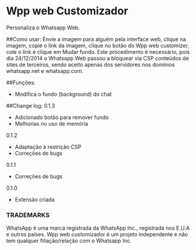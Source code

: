 # Wpp web Customizador
Personaliza o Whatsapp Web.

##Como usar:
Envie a imagem para alguém pela interface web, clique na imagem, copie o link da imagem, clique no botão do Wpp web customizer, cole o link e clique em Mudar fundo.
Este procedimento é necessário, pois dia 24/12/2014 o Whatsapp Web passou a bloquear via CSP conteúdos de sites de terceiros, sendo aceito apenas dos servidores nos domínios whatsapp.net e whatsapp.com.

##Funções:
- Modifica o fundo (background) do chat

##Change log:
0.1.3
- Adicionado botão para remover fundo
- Melhorias no uso de memória

0.1.2
- Adaptação à restrição CSP
- Correções de bugs

0.1.1
- Correções de bugs

0.1.0
- Extensão criada

### TRADEMARKS

WhatsApp é uma marca registrada da WhatsApp Inc., registrada nos E.U.A e outros países. Wpp web customizador é um projeto independente e não tem qualquer filiação/relação com o Whatsapp Inc.
